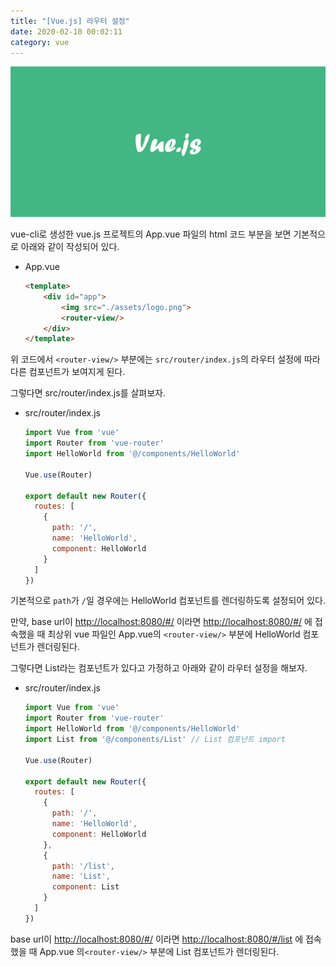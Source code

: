 ```yaml
---
title: "[Vue.js] 라우터 설정"
date: 2020-02-10 00:02:11
category: vue
---
```


![](images/vue.png)

vue-cli로 생성한 vue.js 프로젝트의 App.vue 파일의 html 코드 부분을 보면 기본적으로 아래와 같이 작성되어 있다.

* App.vue

    ```html
    <template>
        <div id="app">
            <img src="./assets/logo.png">
            <router-view/>
        </div>
    </template>
    ```

위 코드에서 `<router-view/>` 부분에는 `src/router/index.js`의 라우터 설정에 따라 다른 컴포넌트가 보여지게 된다.

그렇다면 src/router/index.js를 살펴보자.

* src/router/index.js

    ```js
    import Vue from 'vue'
    import Router from 'vue-router'
    import HelloWorld from '@/components/HelloWorld'
    
    Vue.use(Router)
    
    export default new Router({
      routes: [
        {
          path: '/',
          name: 'HelloWorld',
          component: HelloWorld
        }
      ]
    })
    ```

기본적으로 `path`가 `/`일 경우에는 HelloWorld 컴포넌트를 렌더링하도록 설정되어 있다.

만약, base url이 [http://localhost:8080/#/](https://localhost:8080/#/) 이라면 [http://localhost:8080/#/](https://localhost:8080/#/) 에 접속했을 때 최상위 vue 파일인 App.vue의 `<router-view/>` 부분에 HelloWorld 컴포넌트가 렌더링된다.

그렇다면 List라는 컴포넌트가 있다고 가정하고 아래와 같이 라우터 설정을 해보자.

* src/router/index.js
    
    ```js
    import Vue from 'vue'
    import Router from 'vue-router'
    import HelloWorld from '@/components/HelloWorld'
    import List from '@/components/List' // List 컴포넌트 import
    
    Vue.use(Router)
    
    export default new Router({
      routes: [
        {
          path: '/',
          name: 'HelloWorld',
          component: HelloWorld
        },
        {
          path: '/list',
          name: 'List',
          component: List
        }
      ]
    })
    ```

base url이 [http://localhost:8080/#/](http://localhost:8080/#/) 이라면 [http://localhost:8080/#/list](http://localhost:8080/#/list) 에 접속했을 때 App.vue 의`<router-view/>` 부분에 List 컴포넌트가 렌더링된다.